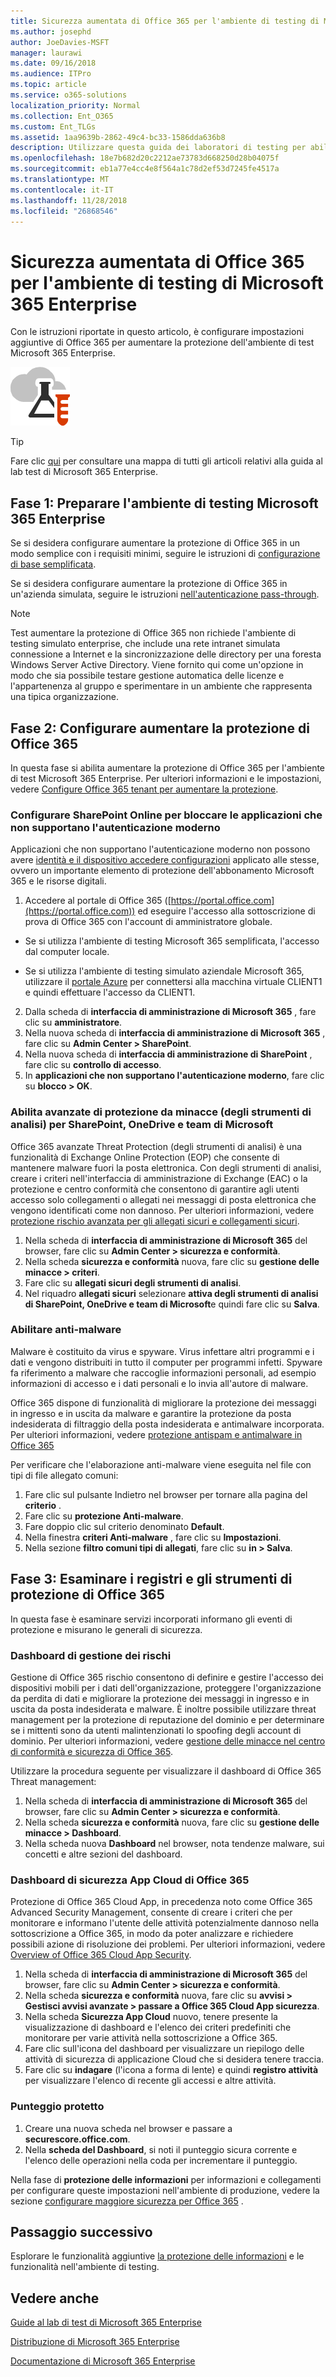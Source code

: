 ```yaml
---
title: Sicurezza aumentata di Office 365 per l'ambiente di testing di Microsoft 365 Enterprise
ms.author: josephd
author: JoeDavies-MSFT
manager: laurawi
ms.date: 09/16/2018
ms.audience: ITPro
ms.topic: article
ms.service: o365-solutions
localization_priority: Normal
ms.collection: Ent_O365
ms.custom: Ent_TLGs
ms.assetid: 1aa9639b-2862-49c4-bc33-1586dda636b8
description: Utilizzare questa guida dei laboratori di testing per abilitare ulteriori impostazioni di protezione di Office 365 l'ambiente di testing Microsoft 365 Enterprise.
ms.openlocfilehash: 18e7b682d20c2212ae73783d668250d28b04075f
ms.sourcegitcommit: eb1a77e4cc4e8f564a1c78d2ef53d7245fe4517a
ms.translationtype: MT
ms.contentlocale: it-IT
ms.lasthandoff: 11/28/2018
ms.locfileid: "26868546"
---
```

# <a name="increased-office-365-security-for-your-microsoft-365-enterprise-test-environment"></a>Sicurezza aumentata di Office 365 per l'ambiente di testing di Microsoft 365 Enterprise

Con le istruzioni riportate in questo articolo, è configurare impostazioni aggiuntive di Office 365 per aumentare la protezione dell'ambiente di test Microsoft 365 Enterprise.

![Guide al lab di test per il cloud Microsoft](media/m365-enterprise-test-lab-guides/cloud-tlg-icon.png)

> [!TIP]
> Fare clic [qui](https://aka.ms/m365etlgstack) per consultare una mappa di tutti gli articoli relativi alla guida al lab test di Microsoft 365 Enterprise.
  
## <a name="phase-1-build-out-your-microsoft-365-enterprise-test-environment"></a>Fase 1: Preparare l'ambiente di testing Microsoft 365 Enterprise

Se si desidera configurare aumentare la protezione di Office 365 in un modo semplice con i requisiti minimi, seguire le istruzioni di [configurazione di base semplificata](lightweight-base-configuration-microsoft-365-enterprise.md).
  
Se si desidera configurare aumentare la protezione di Office 365 in un'azienda simulata, seguire le istruzioni [nell'autenticazione pass-through](pass-through-auth-m365-ent-test-environment.md).
  
> [!NOTE]
> Test aumentare la protezione di Office 365 non richiede l'ambiente di testing simulato enterprise, che include una rete intranet simulata connessione a Internet e la sincronizzazione delle directory per una foresta Windows Server Active Directory. Viene fornito qui come un'opzione in modo che sia possibile testare gestione automatica delle licenze e l'appartenenza al gruppo e sperimentare in un ambiente che rappresenta una tipica organizzazione. 


## <a name="phase-2-configure-increased-office-365-security"></a>Fase 2: Configurare aumentare la protezione di Office 365

In questa fase si abilita aumentare la protezione di Office 365 per l'ambiente di test Microsoft 365 Enterprise. Per ulteriori informazioni e le impostazioni, vedere [Configure Office 365 tenant per aumentare la protezione](https://docs.microsoft.com/office365/securitycompliance/tenant-wide-setup-for-increased-security).

### <a name="configure-sharepoint-online-to-block-apps-that-dont-support-modern-authentication"></a>Configurare SharePoint Online per bloccare le applicazioni che non supportano l'autenticazione moderno

Applicazioni che non supportano l'autenticazione moderno non possono avere [identità e il dispositivo accedere configurazioni](microsoft-365-policies-configurations.md) applicato alle stesse, ovvero un importante elemento di protezione dell'abbonamento Microsoft 365 e le risorse digitali. 

1. Accedere al portale di Office 365 ([https://portal.office.com](https://portal.office.com)) ed eseguire l'accesso alla sottoscrizione di prova di Office 365 con l'account di amministratore globale.
    
  - Se si utilizza l'ambiente di testing Microsoft 365 semplificata, l'accesso dal computer locale.
    
  - Se si utilizza l'ambiente di testing simulato aziendale Microsoft 365, utilizzare il [portale Azure](https://portal.azure.com) per connettersi alla macchina virtuale CLIENT1 e quindi effettuare l'accesso da CLIENT1.
 
2. Dalla scheda di **interfaccia di amministrazione di Microsoft 365** , fare clic su **amministratore**.
3. Nella nuova scheda di **interfaccia di amministrazione di Microsoft 365** , fare clic su **Admin Center > SharePoint**.
4. Nella nuova scheda di **interfaccia di amministrazione di SharePoint** , fare clic su **controllo di accesso**.
5. In **applicazioni che non supportano l'autenticazione moderno**, fare clic su **blocco > OK**.


### <a name="enable-advanced-threat-protection-atp-for-sharepoint-onedrive-and-microsoft-teams"></a>Abilita avanzate di protezione da minacce (degli strumenti di analisi) per SharePoint, OneDrive e team di Microsoft

Office 365 avanzate Threat Protection (degli strumenti di analisi) è una funzionalità di Exchange Online Protection (EOP) che consente di mantenere malware fuori la posta elettronica. Con degli strumenti di analisi, creare i criteri nell'interfaccia di amministrazione di Exchange (EAC) o la protezione e centro conformità che consentono di garantire agli utenti accesso solo collegamenti o allegati nei messaggi di posta elettronica che vengono identificati come non dannoso. Per ulteriori informazioni, vedere [protezione rischio avanzata per gli allegati sicuri e collegamenti sicuri](https://docs.microsoft.com/office365/securitycompliance/office-365-atp).

1. Nella scheda di **interfaccia di amministrazione di Microsoft 365** del browser, fare clic su **Admin Center > sicurezza e conformità**.
2. Nella scheda **sicurezza e conformità** nuova, fare clic su **gestione delle minacce > criteri**.
3. Fare clic su **allegati sicuri degli strumenti di analisi**.
4. Nel riquadro **allegati sicuri** selezionare **attiva degli strumenti di analisi di SharePoint, OneDrive e team di Microsoft**e quindi fare clic su **Salva**.

### <a name="enable-anti-malware"></a>Abilitare anti-malware

Malware è costituito da virus e spyware. Virus infettare altri programmi e i dati e vengono distribuiti in tutto il computer per programmi infetti. Spyware fa riferimento a malware che raccoglie informazioni personali, ad esempio informazioni di accesso e i dati personali e lo invia all'autore di malware. 

Office 365 dispone di funzionalità di migliorare la protezione dei messaggi in ingresso e in uscita da malware e garantire la protezione da posta indesiderata di filtraggio della posta indesiderata e antimalware incorporata. Per ulteriori informazioni, vedere [protezione antispam e antimalware in Office 365](https://docs.microsoft.com/office365/securitycompliance/anti-spam-and-anti-malware-protection)

Per verificare che l'elaborazione anti-malware viene eseguita nel file con tipi di file allegato comuni:

1. Fare clic sul pulsante Indietro nel browser per tornare alla pagina del **criterio** .
2. Fare clic su **protezione Anti-malware**.
3. Fare doppio clic sul criterio denominato **Default**.
4. Nella finestra **criteri Anti-malware** , fare clic su **Impostazioni**.
4. Nella sezione **filtro comuni tipi di allegati**, fare clic su **in > Salva**.


## <a name="phase-3-examine-office-365-security-tools-and-logs"></a>Fase 3: Esaminare i registri e gli strumenti di protezione di Office 365

In questa fase è esaminare servizi incorporati informano gli eventi di protezione e misurano le generali di sicurezza.

### <a name="threat-management-dashboard"></a>Dashboard di gestione dei rischi

Gestione di Office 365 rischio consentono di definire e gestire l'accesso dei dispositivi mobili per i dati dell'organizzazione, proteggere l'organizzazione da perdita di dati e migliorare la protezione dei messaggi in ingresso e in uscita da posta indesiderata e malware. È inoltre possibile utilizzare threat management per la protezione di reputazione del dominio e per determinare se i mittenti sono da utenti malintenzionati lo spoofing degli account di dominio. Per ulteriori informazioni, vedere [gestione delle minacce nel centro di conformità e sicurezza di Office 365](https://docs.microsoft.com/office365/securitycompliance/threat-management).

Utilizzare la procedura seguente per visualizzare il dashboard di Office 365 Threat management:

1. Nella scheda di **interfaccia di amministrazione di Microsoft 365** del browser, fare clic su **Admin Center > sicurezza e conformità**.
2. Nella scheda **sicurezza e conformità** nuova, fare clic su **gestione delle minacce > Dashboard**.
3. Nella scheda nuova **Dashboard** nel browser, nota tendenze malware, sui concetti e altre sezioni del dashboard.

### <a name="office-365-cloud-app-security-dashboard"></a>Dashboard di sicurezza App Cloud di Office 365

Protezione di Office 365 Cloud App, in precedenza noto come Office 365 Advanced Security Management, consente di creare i criteri che per monitorare e informano l'utente delle attività potenzialmente dannoso nella sottoscrizione a Office 365, in modo da poter analizzare e richiedere possibili azione di risoluzione dei problemi. Per ulteriori informazioni, vedere [Overview of Office 365 Cloud App Security](https://docs.microsoft.com/office365/securitycompliance/office-365-cas-overview).

1. Nella scheda di **interfaccia di amministrazione di Microsoft 365** del browser, fare clic su **Admin Center > sicurezza e conformità**.
2. Nella scheda **sicurezza e conformità** nuova, fare clic su **avvisi > Gestisci avvisi avanzate > passare a Office 365 Cloud App sicurezza**.
3. Nella scheda **Sicurezza App Cloud** nuovo, tenere presente la visualizzazione di dashboard e l'elenco dei criteri predefiniti che monitorare per varie attività nella sottoscrizione a Office 365.
4. Fare clic sull'icona del dashboard per visualizzare un riepilogo delle attività di sicurezza di applicazione Cloud che si desidera tenere traccia.
5. Fare clic su **indagare** (l'icona a forma di lente) e quindi **registro attività** per visualizzare l'elenco di recente gli accessi e altre attività.

### <a name="secure-score"></a>Punteggio protetto

1. Creare una nuova scheda nel browser e passare a **securescore.office.com**.
2. Nella **scheda del Dashboard**, si noti il punteggio sicura corrente e l'elenco delle operazioni nella coda per incrementare il punteggio.

Nella fase di **protezione delle informazioni** per informazioni e collegamenti per configurare queste impostazioni nell'ambiente di produzione, vedere la sezione [configurare maggiore sicurezza per Office 365](increased-o365-security-microsoft-365-enterprise-dev-test-environment.md) .

## <a name="next-step"></a>Passaggio successivo

Esplorare le funzionalità aggiuntive [la protezione delle informazioni](m365-enterprise-test-lab-guides.md#information-protection) e le funzionalità nell'ambiente di testing.

## <a name="see-also"></a>Vedere anche

[Guide al lab di test di Microsoft 365 Enterprise](m365-enterprise-test-lab-guides.md)

[Distribuzione di Microsoft 365 Enterprise](deploy-microsoft-365-enterprise.md)

[Documentazione di Microsoft 365 Enterprise](https://docs.microsoft.com/microsoft-365-enterprise/)

